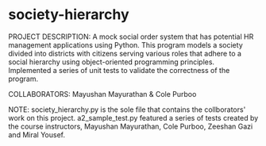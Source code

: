 # society-hierarchy
PROJECT DESCRIPTION: A mock social order system that has potential HR management applications using Python. This program models a society divided into districts with citizens serving various roles that adhere to a social hierarchy using object-oriented programming principles. Implemented a series of unit tests to validate the correctness of the program.

COLLABORATORS: Mayushan Mayurathan & Cole Purboo

NOTE: society_hierarchy.py is the sole file that contains the collborators' work on this project. 
      a2_sample_test.py featured a series of tests created by the course instructors, Mayushan Mayurathan, Cole Purboo, Zeeshan Gazi and Miral Yousef.
